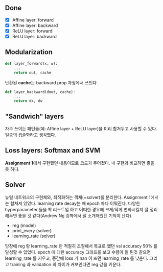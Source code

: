 ## Done
- [x] Affine layer: forward
- [x] Affine layer: backward
- [x] ReLU layer: forward
- [x] ReLU layer: backward

## Modularization
```python
def layer_forward(x, w):
	...
	return out, cache
```
반환된 **cache**는 backward prop 과정에서 쓰인다. 
```python
def layer_backward(dout, cache):
	...
	return dx, dw
```
## "Sandwich" layers
자주 쓰이는 패턴들(예: Affine layer + ReLU layer)을 미리 합쳐두고 사용할 수 있다. 일종의 캡슐화라고 생각했다.
## Loss layers: Softmax and SVM
**Assignment 1**에서 구현했던 내용이므로 코드가 주어졌다. 내 구현과 비교하면 좋을 듯 하다.
## Solver
뉴럴 네트워크의 구현체와, 최적화하는 객체(=solver)를 분리한다. Assignment 1에서는 합쳐져 있었다. learning rate decay는 매 epoch 마다 이뤄진다. 다양한 hyperparameter 들을 쫙 리스트업 하고 어떠한 경우에 크게/작게 변화시킬지 잘 정리해두면 좋을 것 같다(Andrew Ng 강좌에서 잘 소개해줬던 기억이 난다).
- reg (model)
- print_every (solver)
- learning_rate (solver) 

당장에 reg 랑 learning_rate 만 적절히 조절해서 목표로 했던 val accuracy 50% 를 달성할 수 있었다. epoch 에 대한 accuracy 그래프를 보고 수렴이 될 된것 같으면 learning_rate 를 키우고, 중간에 loss 가 nan 이 뜨면 learning_rate 를 낮춘다. 그리고 training 과 validation 의 차이가 커보인다면 reg 값을 키운다.